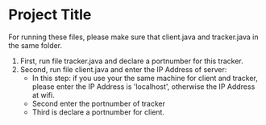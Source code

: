 
# Project Title

For running these files, please make sure that client.java and tracker.java in the same folder.

1. First, run file tracker.java and declare a portnumber for this tracker.
2. Second, run file client.java and enter the IP Address of server:
    - In this step: if you use your the same machine for client and tracker, please enter the IP Address is 'localhost', otherwise the IP Address at wifi.
    - Second enter the portnumber of tracker
    - Third is declare a portnumber for client.